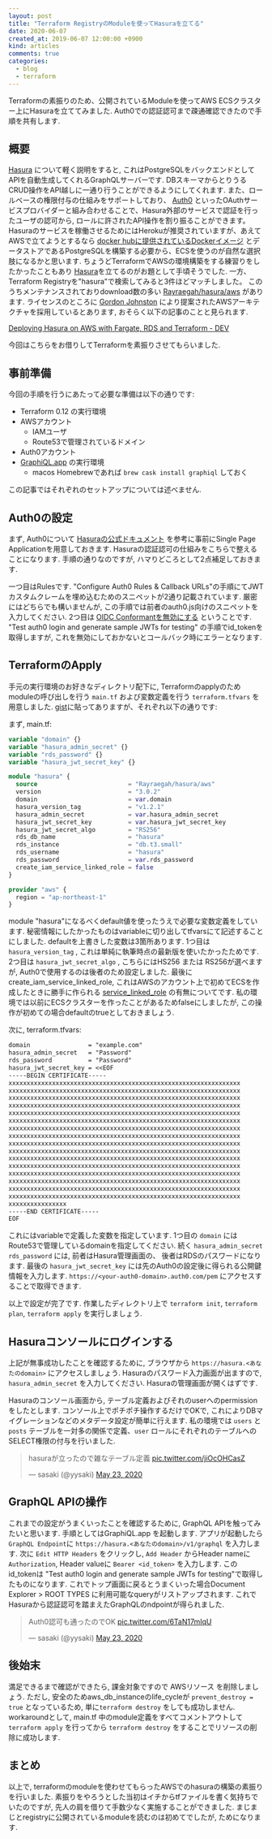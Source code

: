 ```yaml
---
layout: post
title: "Terraform RegistryのModuleを使ってHasuraを立てる"
date: 2020-06-07
created_at: 2019-06-07 12:00:00 +0900
kind: articles
comments: true
categories:
  - blog
  - terraform
---
```


Terraformの素振りのため、公開されているModuleを使ってAWS ECSクラスター上にHasuraを立ててみました.
Auth0での認証認可まで疎通確認できたので手順を共有します.

## 概要

[Hasura](https://hasura.io/) について軽く説明をすると, これはPostgreSQLをバックエンドとしてAPIを自動生成してくれるGraphQLサーバーです. DBスキーマからとりうるCRUD操作をAPI越しに一通り行うことができるようにしてくれます. また、ロールベースの権限付与の仕組みをサポートしており、 [Auth0](https://auth0.com/jp/) といったOAuthサービスプロバイダーと組み合わせることで、Hasura外部のサービスで認証を行ったユーザの認可から, ロールに許されたAPI操作を割り振ることができます。
Hasuraのサービスを稼働させるためにはHerokuが推奨されていますが、あえてAWSで立てようとするなら [docker hubに提供されているDockerイメージ](https://hub.docker.com/r/hasura/graphql-engine) とデータストアであるPostgreSQLを構築する必要から、ECSを使うのが自然な選択肢になるかと思います. ちょうどTerraformでAWSの環境構築をする練習りをしたかったこともあり [Hasura](https://hasura.io/)を立てるのがお題として手頃そうでした.
一方、Terraform Registryを"hasura"で検索してみると3件ほどマッチしました。 このうちメンテナンスされておりdownload数の多い [Rayraegah/hasura/aws](https://registry.terraform.io/modules/Rayraegah/hasura/aws/3.0.2) があります.  ライセンスのところに [Gordon Johnston](https://github.com/elgordino) により提案されたAWSアーキテクチャを採用しているとあります, おそらく以下の記事のことと見られます.

[Deploying Hasura on AWS with Fargate, RDS and Terraform - DEV](https://dev.to/lineup-ninja/deploying-hasura-on-aws-with-fargate-rds-and-terraform-4gk7)

今回はこちらをお借りしてTerraformを素振りさせてもらいました.

## 事前準備

今回の手順を行うにあたって必要な準備は以下の通りです:

- Terraform 0.12 の実行環境
- AWSアカウント
  - IAMユーザ
  - Route53で管理されているドメイン
- Auth0アカウント
- [GraphiQL.app](https://www.electronjs.org/apps/graphiql) の実行環境
  - macos Homebrewであれば `brew cask install graphiql` しておく

この記事ではそれぞれのセットアップについては述べません.

## Auth0の設定

まず, Auth0について [Hasuraの公式ドキュメント](https://hasura.io/docs/1.0/graphql/manual/guides/integrations/auth0-jwt.html) を参考に事前にSingle Page Applicationを用意しておきます. Hasuraの認証認可の仕組みをこちらで整えることになります.  手順の通りなのですが, ハマりどころとして2点補足しておきます.

一つ目はRulesです. "Configure Auth0 Rules & Callback URLs"の手順にてJWTカスタムクレームを埋め込むためのスニペットが2通り記載されています. 厳密にはどちらでも構いませんが, この手順では前者のauth0.js向けのスニペットを入力してください. 2つ目は [OIDC Conformantを無効にする](https://auth0.com/docs/api-auth/tutorials/adoption/oidc-conformant) ということです. "Test auth0 login and generate sample JWTs for testing" の手順でid_tokenを取得しますが, これを無効にしておかないとコールバック時にエラーとなります.

## TerraformのApply

手元の実行環境のお好きなディレクトリ配下に, Terraformのapplyのためmoduleの呼び出しを行う `main.tf` および変数定義を行う `terraform.tfvars` を用意しました.
[gist](https://gist.github.com/yysaki/ad8396547b9fc1f14865d1b554bd24b7)に貼ってありますが、それぞれ以下の通りです:

まず, main.tf:

``` terraform
variable "domain" {}
variable "hasura_admin_secret" {}
variable "rds_password" {}
variable "hasura_jwt_secret_key" {}

module "hasura" {
  source                         = "Rayraegah/hasura/aws"
  version                        = "3.0.2"
  domain                         = var.domain
  hasura_version_tag             = "v1.2.1"
  hasura_admin_secret            = var.hasura_admin_secret
  hasura_jwt_secret_key          = var.hasura_jwt_secret_key
  hasura_jwt_secret_algo         = "RS256"
  rds_db_name                    = "hasura"
  rds_instance                   = "db.t3.small"
  rds_username                   = "hasura"
  rds_password                   = var.rds_password
  create_iam_service_linked_role = false
}

provider "aws" {
  region = "ap-northeast-1"
}
```

module "hasura"になるべくdefault値を使ったうえで必要な変数定義をしています. 秘密情報にしたかったものはvariableに切り出してtfvarsにて記述することにしました. defaultを上書きした変数は3箇所あります. 1つ目は `hasura_version_tag` , これは単純に執筆時点の最新版を使いたかったためです. 2つ目は `hasura_jwt_secret_algo` , こちらにはHS256 または RS256が選べますが, Auth0で使用するのは後者のため設定しました. 最後にcreate_iam_service_linked_role, これはAWSのアカウント上で初めてECSを作成したときに勝手に作られる [service_linked_role](https://docs.aws.amazon.com/ja_jp/AmazonECS/latest/developerguide/using-service-linked-roles.html) の有無についてです. 私の環境では以前にECSクラスターを作ったことがあるためfalseにしましたが, この操作が初めての場合defaultのtrueとしておきましょう.

次に, terraform.tfvars:

``` txt
domain                = "example.com"
hasura_admin_secret   = "Password"
rds_password          = "Password"
hasura_jwt_secret_key = <<EOF
-----BEGIN CERTIFICATE-----
xxxxxxxxxxxxxxxxxxxxxxxxxxxxxxxxxxxxxxxxxxxxxxxxxxxxxxxxxxxxxxxx
xxxxxxxxxxxxxxxxxxxxxxxxxxxxxxxxxxxxxxxxxxxxxxxxxxxxxxxxxxxxxxxx
xxxxxxxxxxxxxxxxxxxxxxxxxxxxxxxxxxxxxxxxxxxxxxxxxxxxxxxxxxxxxxxx
xxxxxxxxxxxxxxxxxxxxxxxxxxxxxxxxxxxxxxxxxxxxxxxxxxxxxxxxxxxxxxxx
xxxxxxxxxxxxxxxxxxxxxxxxxxxxxxxxxxxxxxxxxxxxxxxxxxxxxxxxxxxxxxxx
xxxxxxxxxxxxxxxxxxxxxxxxxxxxxxxxxxxxxxxxxxxxxxxxxxxxxxxxxxxxxxxx
xxxxxxxxxxxxxxxxxxxxxxxxxxxxxxxxxxxxxxxxxxxxxxxxxxxxxxxxxxxxxxxx
xxxxxxxxxxxxxxxxxxxxxxxxxxxxxxxxxxxxxxxxxxxxxxxxxxxxxxxxxxxxxxxx
xxxxxxxxxxxxxxxxxxxxxxxxxxxxxxxxxxxxxxxxxxxxxxxxxxxxxxxxxxxxxxxx
xxxxxxxxxxxxxxxxxxxxxxxxxxxxxxxxxxxxxxxxxxxxxxxxxxxxxxxxxxxxxxxx
xxxxxxxxxxxxxxxxxxxxxxxxxxxxxxxxxxxxxxxxxxxxxxxxxxxxxxxxxxxxxxxx
xxxxxxxxxxxxxxxxxxxxxxxxxxxxxxxxxxxxxxxxxxxxxxxxxxxxxxxxxxxxxxxx
xxxxxxxxxxxxxxxxxxxxxxxxxxxxxxxxxxxxxxxxxxxxxxxxxxxxxxxxxxxxxxxx
xxxxxxxxxxxxxxxxxxxxxxxxxxxxxxxxxxxxxxxxxxxxxxxxxxxxxxxxxxxxxxxx
xxxxxxxxxxxxxxxxxxxxxxxxxxxxxxxxxxxxxxxxxxxxxxxxxxxxxxxxxxxxxxxx
xxxxxxxxxxxxxxxxxxxxxxxxxxxxxxxxxxxxxxxxxxxxxxxxxxxxxxxxxxxxxxxx
xxxxxxxxxxxxxxxx
-----END CERTIFICATE-----
EOF
```

これにはvariableで定義した変数を指定しています. 1つ目の `domain` にはRoute53で管理しているdomainを指定してください. 続く `hasura_admin_secret` `rds_password` には, 前者はHasura管理画面の、 後者はRDSのパスワードになります. 最後の `hasura_jwt_secret_key` には先のAuth0の設定後に得られる公開鍵情報を入力します. `https://<your-auth0-domain>.auth0.com/pem` にアクセスすることで取得できます.

以上で設定が完了です. 作業したディレクトリ上で `terraform init`, `terraform plan`, `terraform apply` を実行しましょう.

##  Hasuraコンソールにログインする

上記が無事成功したことを確認するために, ブラウザから `https://hasura.<あなたのdomain>` にアクセスしましょう. Hasuraのパスワード入力画面が出ますので, `hasura_admin_secret` を入力してください. 
Hasuraの管理画面が開くはずです.

Hasuraのコンソール画面から, テーブル定義およびそれのuserへのpermissionをしたとします. コンソール上でポチポチ操作するだけでOKで, これによりDBマイグレーションなどのメタデータ設定が簡単に行えます. 私の環境では `users` と `posts` テーブルを一対多の関係で定義、`user` ロールにそれぞれのテーブルへのSELECT権限の付与を行いました. 

<blockquote class="twitter-tweet"><p lang="ja" dir="ltr">hasuraが立ったので雑なテーブル定義 <a href="https://t.co/jiOcOHCasZ">pic.twitter.com/jiOcOHCasZ</a></p>&mdash; sasaki (@yysaki) <a href="https://twitter.com/yysaki/status/1264112622816735232?ref_src=twsrc%5Etfw">May 23, 2020</a></blockquote> <script async src="https://platform.twitter.com/widgets.js" charset="utf-8"></script>

## GraphQL APIの操作

これまでの設定がうまくいったことを確認するために, GraphQL APIを触ってみたいと思います. 手順としてはGraphiQL.app を起動します. アプリが起動したら `GraphQL Endpoint`に `https://hasura.<あなたのdomain>/v1/graphql` を入力します. 次に `Edit HTTP Headers` をクリックし, `Add Header` からHeader nameに`Authorization`, Header valueに `Bearer <id_token>` を入力します. このid_tokenは "Test auth0 login and generate sample JWTs for testing"で取得したものになります. これでトップ画面に戻るとうまくいった場合Document Explorer > ROOT TYPES に利用可能なqueryがリストアップされます. これでHasuraから認証認可を踏まえたGraphQLのndpointが得られました.

<blockquote class="twitter-tweet"><p lang="ja" dir="ltr">Auth0認可も通ったのでOK <a href="https://t.co/6TaN17mIqU">pic.twitter.com/6TaN17mIqU</a></p>&mdash; sasaki (@yysaki) <a href="https://twitter.com/yysaki/status/1264122926783066112?ref_src=twsrc%5Etfw">May 23, 2020</a></blockquote> <script async src="https://platform.twitter.com/widgets.js" charset="utf-8"></script>

## 後始末

満足できるまで確認ができたら, 課金対象ですので AWSリソース を削除しましょう.  ただし, 安全のためaws_db_instanceのlife_cycleが `prevent_destroy = true` となっているため, 単に`terraform destroy` をしても成功しません. workaroundとして, main.tf 中のmodule定義をすべてコメントアウトして `terraform apply` を行ってから `terraform destroy` をすることでリソースの削除に成功します.

## まとめ

以上で, terraformのmoduleを使わせてもらったAWSでのhasuraの構築の素振りを行いました. 素振りをやろうとした当初はイチからtfファイルを書く気持ちでいたのですが, 先人の肩を借りて手数少なく実施することができました. まじまじとregistryに公開されているmoduleを読むのは初めてでしたが, ためになります.
